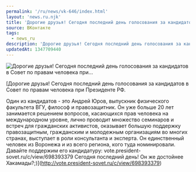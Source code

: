 ```yaml
---
permalink: '/ru/news/vk-646/index.html'
layout: 'news.ru.njk'
title: 'Дорогие друзья! Сегодня последний день голосования за кандидатов в Совет по правам человека при…'
source: ВКонтакте
tags:
  - news_ru
description: 'Дорогие друзья! Сегодня последний день голосования за кандидатов в Совет по правам человека при…'
updatedAt: 1347709440
---
```

![Дорогие друзья! Сегодня последний день голосования за кандидатов в Совет по правам человека при…](https://sun9-45.userapi.com/c6033/v6033296/1c1a/esdsDc45QSo.jpg)

[Дорогие друзья!
Сегодня последний день голосования за кандидатов в Совет по правам человека при Президенте РФ.
 
Один из кандидатов - это Андрей Юров, выпускник физического факультета ВГУ, философ и правозащитник. Он уже больше 20 лет занимается решением вопросов, касающихся прав человека на международном уровне, лично проводит множество семинаров и встреч для гражданских активистов, оказывает большую поддержку правозащитным, гражданским и молодежным организациям во многих странах, выступает в роли консультанта и эксперта. 
Он единственный человек из Воронежа и из всего региона, кого туда номинировали. 
Давайте поддержим его кандидатуру: vote.president-sovet.ru/c/view/698393379 Сегодня последний день! Он же достойнее Хакамады?;)](http://vote.president-sovet.ru/c/view/698393379)
